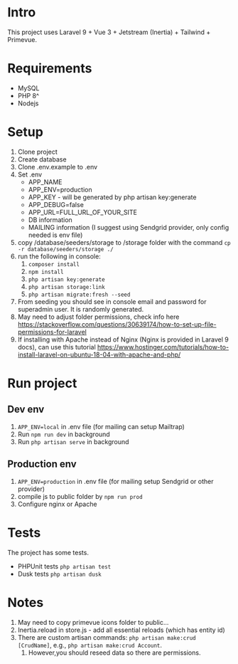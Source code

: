# Intro
This project uses Laravel 9 + Vue 3 + Jetstream (Inertia) + Tailwind + Primevue.

# Requirements
- MySQL
- PHP 8^
- Nodejs

# Setup
1. Clone project
2. Create database
3. Clone .env.example to .env
4. Set .env
   * APP_NAME
   * APP_ENV=production
   * APP_KEY - will be generated by php artisan key:generate
   * APP_DEBUG=false
   * APP_URL=FULL_URL_OF_YOUR_SITE
   * DB information
   * MAILING information (I suggest using Sendgrid provider, only config needed is env file)
5. copy /database/seeders/storage to /storage folder with the command ``cp -r database/seeders/storage ./``
7. run the following in console:
   1. ``composer install``
   2. ``npm install``
   3. ``php artisan key:generate``
   4. ``php artisan storage:link``
   5. ``php artisan migrate:fresh --seed``
8. From seeding you should see in console email and password for superadmin user. It is randomly generated. 
9. May need to adjust folder permissions, check info here https://stackoverflow.com/questions/30639174/how-to-set-up-file-permissions-for-laravel
10. If installing with Apache instead of Nginx (Nginx is provided in Laravel 9 docs), can use this tutorial https://www.hostinger.com/tutorials/how-to-install-laravel-on-ubuntu-18-04-with-apache-and-php/

# Run project
## Dev env 
1. ``APP_ENV=local`` in .env file (for mailing can setup Mailtrap)
2. Run ``npm run dev`` in background
3. Run ``php artisan serve`` in background

## Production env
1. ``APP_ENV=production`` in .env file (for mailing setup Sendgrid or other provider)
2. compile js to public folder by ``npm run prod``
3. Configure nginx or Apache

# Tests
The project has some tests.
- PHPUnit tests ``php artisan test``
- Dusk tests ``php artisan dusk``

# Notes
1. May need to copy primevue icons folder to public...
2. Inertia.reload in store.js - add all essential reloads (which has entity id)
3. There are custom artisan commands: `php artisan make:crud [CrudName]`, e.g., `php artisan make:crud Account`. 
   1. However,you should reseed data so there are permissions. 

